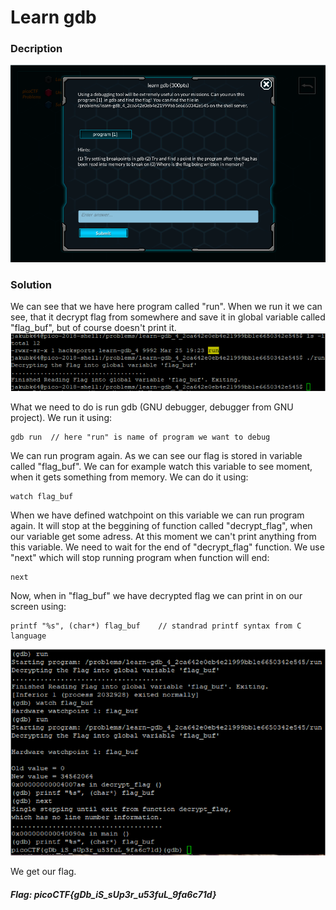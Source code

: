 # Learn gdb

### Decription
![alt text](https://github.com/JakubK64/CTF-writeups/blob/master/picoCTF/learn_gdb/task.png)

### Solution

We can see that we have here program called "run". When we run it we can see, that it decrypt flag from somewhere and save it in global
variable called "flag_buf", but of course doesn't print it.
![alt text](https://github.com/JakubK64/CTF-writeups/blob/master/picoCTF/learn_gdb/solution1.png)

What we need to do is run gdb (GNU debugger, debugger from GNU project).
We run it using:
```unix
gdb run  // here "run" is name of program we want to debug
```

We can run program again. As we can see our flag is stored in variable called "flag_buf". We can for example watch this variable to 
see moment, when it gets something from memory. We can do it using:
```unix
watch flag_buf
```

When we have defined watchpoint on this variable we can run program again. It will stop at the beggining of function called "decrypt_flag",
when our variable get some adress. At this moment we can't print anything from this variable. We need to wait for the end of "decrypt_flag"
function. We use "next" which will stop running program when function will end:
```unix
next
```

Now, when in "flag_buf" we have decrypted flag we can print in on our screen using:
```unix
printf "%s", (char*) flag_buf    // standrad printf syntax from C language
```
![alt text](https://github.com/JakubK64/CTF-writeups/blob/master/picoCTF/learn_gdb/solution2.png)

We get our flag.

#### *Flag: picoCTF{gDb_iS_sUp3r_u53fuL_9fa6c71d}*
